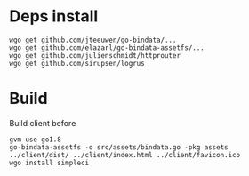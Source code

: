 # Deps install
```
wgo get github.com/jteeuwen/go-bindata/...
wgo get github.com/elazarl/go-bindata-assetfs/...
wgo get github.com/julienschmidt/httprouter
wgo get github.com/sirupsen/logrus
```

# Build
Build client before
```
gvm use go1.8
go-bindata-assetfs -o src/assets/bindata.go -pkg assets ../client/dist/ ../client/index.html ../client/favicon.ico
wgo install simpleci
```
